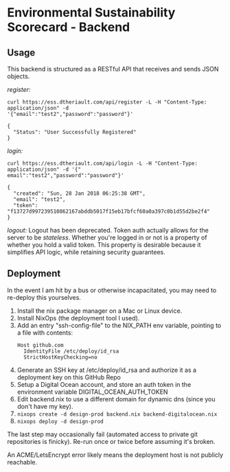 # Environmental Sustainability Scorecard - Backend

## Usage

This backend is structured as a RESTful API that receives and sends JSON objects.

*register:*
```
curl https://ess.dtheriault.com/api/register -L -H "Content-Type: application/json" -d
'{"email":"test2","password":"password"}'
```
```
{
  "Status": "User Successfully Registered"
}
```

*login:*
```
curl https://ess.dtheriault.com/api/login -L -H "Content-Type: application/json" -d '{"
email":"test2","password":"password"}'
```
```
{
  "created": "Sun, 28 Jan 2018 06:25:38 GMT",
  "email": "test2",
  "token": "f13727d997239510862167abddb5017f15eb17bfcf60a0a397c0b1d55d2be2f4"
}
```

*logout:*
Logout has been deprecated.
Token auth actually allows for the server to be _stateless_.
Whether you're logged in or not is a property of whether you hold a valid token.
This property is desirable because it simplifies API logic, while retaining security guarantees.

## Deployment

In the event I am hit by a bus or otherwise incapacitated, you may need to re-deploy this yourselves.

1. Install the nix package manager on a Mac or Linux device.
2. Install NixOps (the deployment tool I used).
3. Add an entry "ssh-config-file" to the NIX_PATH env variable, pointing to a file with contents:
    ```
    Host github.com
      IdentityFile /etc/deploy/id_rsa
      StrictHostKeyChecking=no
    ```
4. Generate an SSH key at /etc/deploy/id_rsa and authorize it as a deployment key on this GitHub Repo
5. Setup a Digital Ocean account, and store an auth token in the environment variable DIGITAL_OCEAN_AUTH_TOKEN
6. Edit backend.nix to use a different domain for dynamic dns (since you don't have my key).
7. `nixops create -d design-prod backend.nix backend-digitalocean.nix`
8. `nixops deploy -d design-prod`

The last step may occasionally fail (automated access to private git repositories is finicky). Re-run once or twice before assuming it's broken. 

An ACME/LetsEncrypt error likely means the deployment host is not publicly reachable.


